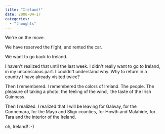 ```yaml
---
title: "Ireland!"
date: 2008-04-17
categories: 
  - "thoughts"
---
```


We're on the move.

We have reserved the flight, and rented the car.

We want to go back to Ireland.

I haven't realized that until the last week. I didn't really want to go to Ireland, in my unconscious part. I couldn't understand why. Why to return in a country I have already visited twice?

Then I remembered. I remembered the colors of Ireland. The people. The pleasure of taking a photo, the feeling of the wind,  the taste of the Irish Guinness.

Then I realized. I realized that I will be leaving for Galway, for the Connemara, for the Mayo and Sligo counties, for Howth and Malahide, for Tara and the interior of the Ireland.

oh, Ireland! :-)

